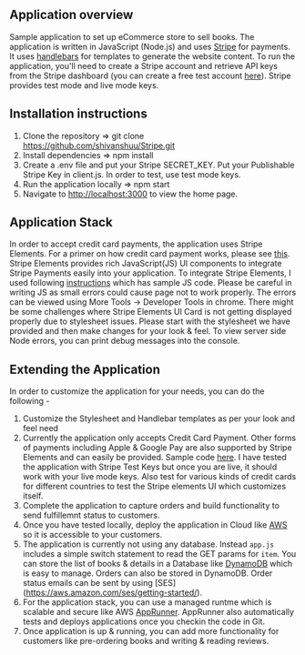 ## Application overview
Sample application to set up eCommerce store to sell books. 
The application is written in JavaScript (Node.js) and uses [Stripe](https://stripe.com/) for payments. It uses [handlebars](https://handlebarsjs.com/) for templates to generate the website content. To run the application, you'll need to create a Stripe account and retrieve API keys from the Stripe dashboard (you can create a free test account [here](https://dashboard.stripe.com/register)). Stripe provides test mode and live mode keys.

## Installation instructions
1) Clone the repository => git clone https://github.com/shivanshuu/Stripe.git
2) Install dependencies => npm install
2) Create a .env file and put your Stripe SECRET_KEY. Put your Publishable Stripe Key in client.js. In order to test, use test mode keys.
3) Run the application locally => npm start
4) Navigate to [http://localhost:3000](http://localhost:3000) to view the home page.

## Application Stack
In order to accept credit card payments, the application uses Stripe Elements. For a primer on how credit card payment works, please see [this](https://stripe.com/docs/payments/cards/overview). Stripe Elements provides rich JavaScript(JS) UI components to integrate Stripe Payments easily into your application. To integrate Stripe Elements, I used following [instructions](https://stripe.com/docs/payments/integration-builder) which has sample JS code. Please be careful in writing JS as small errors could cause page not to work properly. The errors can be viewed using More Tools -> Developer Tools in chrome. There might be some challenges where Stripe Elements UI Card is not getting displayed properly due to stylesheet issues. Please start with the stylesheet we have provided and then make changes for your look & feel. To view server side Node errors, you can print debug messages into the console.

## Extending the Application
In order to customize the application for your needs, you can do the following -
1) Customize the Stylesheet and Handlebar templates as per your look and feel need
2) Currently the application only accepts Credit Card Payment. Other forms of payments including Apple & Google Pay are also supported by Stripe Elements and can easily be provided. Sample code [here](https://github.com/stripe/stripe-payments-demo). I have tested the application with Stripe Test Keys but once you are live, it should work with your live mode keys. Also test for various kinds of credit cards for different countries to test the Stripe elements UI which customizes itself.
3) Complete the application to capture orders and build functionality to send fulfillemnt status to customers. 
4) Once you have tested locally, deploy the application in Cloud like [AWS](https://aws.amazon.com/getting-started/) so it is accessible to your customers. 
5) The application is currently not using any database. Instead `app.js` includes a simple switch statement to read the GET params for `item`. You can store the list of books & details in a Database like [DynamoDB](https://aws.amazon.com/getting-started/hands-on/create-nosql-table/) which is easy to manage. Orders can also be stored in DynamoDB. Order status emails can be sent by using [SES] (https://aws.amazon.com/ses/getting-started/).
6) For the application stack, you can use a managed runtme which is scalable and secure like AWS [AppRunner](https://docs.aws.amazon.com/apprunner/latest/dg/service-source-code-nodejs.html). AppRunner also automatically tests and deploys applications once you checkin the code in Git.
7) Once application is up & running, you can add more functionality for customers like pre-ordering books and writing & reading reviews. 


